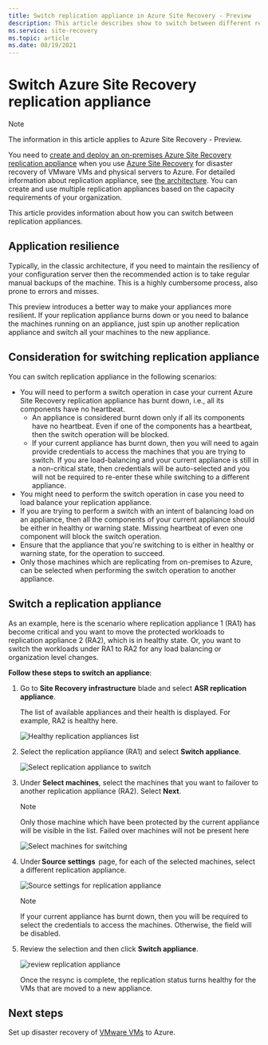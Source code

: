 ```yaml
---
title: Switch replication appliance in Azure Site Recovery - Preview
description: This article describes show to switch between different replication appliances while replicating VMware VMs to Azure in Azure Site Recovery- Preview
ms.service: site-recovery
ms.topic: article
ms.date: 08/19/2021
---
```


# Switch Azure Site Recovery replication appliance

>[!NOTE]
> The information in this article applies to Azure Site Recovery - Preview.

You need to [create and deploy an on-premises Azure Site Recovery replication appliance](deploy-vmware-azure-replication-appliance-preview.md) when you use [Azure Site Recovery](site-recovery-overview.md) for disaster recovery of VMware VMs and physical servers to Azure. For detailed information about replication appliance, see [the architecture](vmware-azure-architecture-preview.md). You can create and use multiple replication appliances based on the capacity requirements of your organization.

This article provides information about how you can switch between replication appliances.

## Application resilience

Typically, in the classic architecture, if you need to maintain the resiliency of your configuration server then the recommended action is to take regular manual backups of the machine. This is a highly cumbersome process, also prone to errors and misses.  

This preview introduces a better way to make your appliances more resilient. If your replication appliance burns down or you need to balance the machines running on an appliance, just spin up another replication appliance and switch all your machines to the new appliance.


## Consideration for switching replication appliance

You can switch replication appliance in the following scenarios:

- You will need to perform a switch operation in case your current Azure Site Recovery replication appliance has burnt down, i.e., all its components have no heartbeat.
  - An appliance is considered burnt down only if all its components have no heartbeat. Even if one of the components has a heartbeat, then the switch operation will be blocked.
  - If your current appliance has burnt down, then you will need to again provide credentials to access the machines that you are trying to switch. If you are load-balancing and your current appliance is still in a non-critical state, then credentials will be auto-selected and you will not be required to re-enter these while switching to a different appliance.
- You might need to perform the switch operation in case you need to load balance your replication appliance.
- If you are trying to perform a switch with an intent of balancing load on an appliance, then all the components of your current appliance should be either in healthy or warning state. Missing heartbeat of even one component will block the switch operation.
-  Ensure that the appliance that you're switching to is either in healthy or warning state, for the operation to succeed.
-  Only those machines which are replicating from on-premises to Azure, can be selected when performing the switch operation to another appliance.  


## Switch a replication appliance

As an example, here is the scenario where replication appliance 1 (RA1) has become critical and you want to move the protected workloads to replication appliance 2 (RA2), which is in healthy state. Or, you want to switch the workloads under RA1  to RA2 for any load balancing or organization level changes.

**Follow these steps to switch an appliance**:

1. Go to **Site Recovery infrastructure** blade and select **ASR replication appliance**.

   The list of available appliances and their health is displayed. For example, RA2 is healthy here.

   ![Healthy replication appliances list](./media/switch-replication-appliance-preview/appliance-health.png)

2. Select the replication appliance (RA1) and select  **Switch appliance**.

   ![Select replication appliance to switch](./media/switch-replication-appliance-preview/select-switch-appliance.png)


3. Under  **Select machines**, select the machines that you want to failover to another replication appliance (RA2). Select **Next**.

   >[!NOTE]
   > Only those machine which have been protected by the current appliance will be visible in the list. Failed over machines will not be present here  

    ![Select machines for switching](./media/switch-replication-appliance-preview/select-machines.png)

4. Under **Source settings**  page, for each of the selected machines, select a different replication appliance.

   ![Source settings for replication appliance](./media/switch-replication-appliance-preview/source-settings.png)

   >[!NOTE]
   > If your current appliance has burnt down, then you will be required to select the credentials to access the machines. Otherwise, the field will be disabled.

5. Review the selection and then click **Switch appliance**.

   ![review replication appliance](./media/switch-replication-appliance-preview/review-switch-appliance.png)

   Once the resync is complete, the replication status turns healthy for the VMs that are moved to a new appliance.

## Next steps
Set up disaster recovery of [VMware VMs](vmware-azure-tutorial.md) to Azure.

